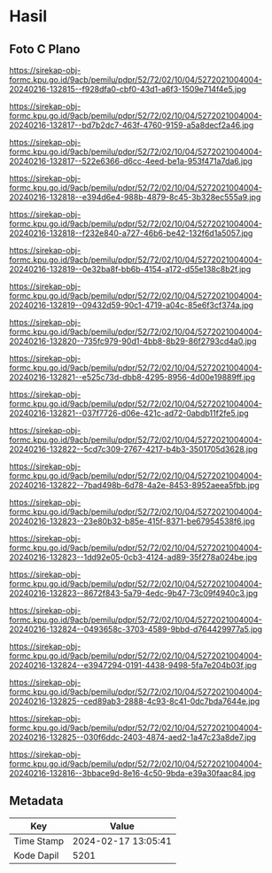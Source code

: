 # Hasil

## Foto C Plano

https://sirekap-obj-formc.kpu.go.id/9acb/pemilu/pdpr/52/72/02/10/04/5272021004004-20240216-132815--f928dfa0-cbf0-43d1-a6f3-1509e714f4e5.jpg

https://sirekap-obj-formc.kpu.go.id/9acb/pemilu/pdpr/52/72/02/10/04/5272021004004-20240216-132817--bd7b2dc7-463f-4760-9159-a5a8decf2a46.jpg

https://sirekap-obj-formc.kpu.go.id/9acb/pemilu/pdpr/52/72/02/10/04/5272021004004-20240216-132817--522e6366-d6cc-4eed-be1a-953f471a7da6.jpg

https://sirekap-obj-formc.kpu.go.id/9acb/pemilu/pdpr/52/72/02/10/04/5272021004004-20240216-132818--e394d6e4-988b-4879-8c45-3b328ec555a9.jpg

https://sirekap-obj-formc.kpu.go.id/9acb/pemilu/pdpr/52/72/02/10/04/5272021004004-20240216-132818--f232e840-a727-46b6-be42-132f6d1a5057.jpg

https://sirekap-obj-formc.kpu.go.id/9acb/pemilu/pdpr/52/72/02/10/04/5272021004004-20240216-132819--0e32ba8f-bb6b-4154-a172-d55e138c8b2f.jpg

https://sirekap-obj-formc.kpu.go.id/9acb/pemilu/pdpr/52/72/02/10/04/5272021004004-20240216-132819--09432d59-90c1-4719-a04c-85e6f3cf374a.jpg

https://sirekap-obj-formc.kpu.go.id/9acb/pemilu/pdpr/52/72/02/10/04/5272021004004-20240216-132820--735fc979-90d1-4bb8-8b29-86f2793cd4a0.jpg

https://sirekap-obj-formc.kpu.go.id/9acb/pemilu/pdpr/52/72/02/10/04/5272021004004-20240216-132821--e525c73d-dbb8-4295-8956-4d00e19889ff.jpg

https://sirekap-obj-formc.kpu.go.id/9acb/pemilu/pdpr/52/72/02/10/04/5272021004004-20240216-132821--037f7726-d06e-421c-ad72-0abdb11f2fe5.jpg

https://sirekap-obj-formc.kpu.go.id/9acb/pemilu/pdpr/52/72/02/10/04/5272021004004-20240216-132822--5cd7c309-2767-4217-b4b3-3501705d3628.jpg

https://sirekap-obj-formc.kpu.go.id/9acb/pemilu/pdpr/52/72/02/10/04/5272021004004-20240216-132822--7bad498b-6d78-4a2e-8453-8952aeea5fbb.jpg

https://sirekap-obj-formc.kpu.go.id/9acb/pemilu/pdpr/52/72/02/10/04/5272021004004-20240216-132823--23e80b32-b85e-415f-8371-be67954538f6.jpg

https://sirekap-obj-formc.kpu.go.id/9acb/pemilu/pdpr/52/72/02/10/04/5272021004004-20240216-132823--1dd92e05-0cb3-4124-ad89-35f278a024be.jpg

https://sirekap-obj-formc.kpu.go.id/9acb/pemilu/pdpr/52/72/02/10/04/5272021004004-20240216-132823--8672f843-5a79-4edc-9b47-73c09f4940c3.jpg

https://sirekap-obj-formc.kpu.go.id/9acb/pemilu/pdpr/52/72/02/10/04/5272021004004-20240216-132824--0493658c-3703-4589-9bbd-d764429977a5.jpg

https://sirekap-obj-formc.kpu.go.id/9acb/pemilu/pdpr/52/72/02/10/04/5272021004004-20240216-132824--e3947294-0191-4438-9498-5fa7e204b03f.jpg

https://sirekap-obj-formc.kpu.go.id/9acb/pemilu/pdpr/52/72/02/10/04/5272021004004-20240216-132825--ced89ab3-2888-4c93-8c41-0dc7bda7644e.jpg

https://sirekap-obj-formc.kpu.go.id/9acb/pemilu/pdpr/52/72/02/10/04/5272021004004-20240216-132825--030f6ddc-2403-4874-aed2-1a47c23a8de7.jpg

https://sirekap-obj-formc.kpu.go.id/9acb/pemilu/pdpr/52/72/02/10/04/5272021004004-20240216-132816--3bbace9d-8e16-4c50-9bda-e39a30faac84.jpg


## Metadata

| Key        | Value               |
| ---------- | ------------------- |
| Time Stamp | 2024-02-17 13:05:41 |
| Kode Dapil | 5201                |



